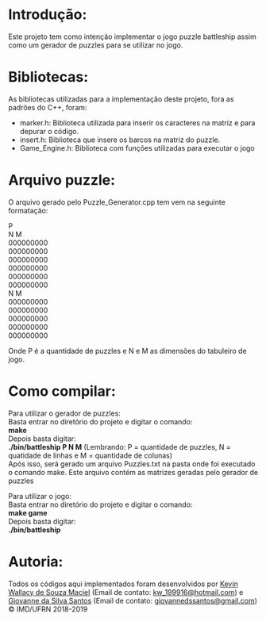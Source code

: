 ﻿# Introdução: #

Este projeto tem como intenção implementar o jogo puzzle battleship assim como um gerador de puzzles para se utilizar no jogo.

# Bibliotecas: #

As bibliotecas utilizadas para a implementação deste projeto, fora as padrões do C++, foram:
- marker.h:
	Biblioteca utilizada para inserir os caracteres na matriz e para depurar o código.
- insert.h: 
	Biblioteca que insere os barcos na matriz do puzzle.
- Game_Engine.h:
	Biblioteca com funções utilizadas para executar o jogo

# Arquivo puzzle: #

O arquivo gerado pelo Puzzle_Generator.cpp tem vem na seguinte formatação:

P<br />
N M <br />
000000000<br />
000000000<br />
000000000<br />
000000000<br />
000000000<br />
000000000<br />
N M<br />
000000000<br />
000000000<br />
000000000<br />
000000000<br />
000000000<br />


Onde P é a quantidade de puzzles e N e M as dimensões do tabuleiro de jogo.

# Como compilar: #

Para utilizar o gerador de puzzles: <br />
Basta entrar no diretório do projeto e digitar o comando: <br />
**make** <br />
Depois basta digitar: <br />
**./bin/battleship P N M** (Lembrando: P = quantidade de puzzles, N = quatidade de linhas e M = quantidade de colunas)<br />
Após isso, será gerado um arquivo Puzzles.txt na pasta onde foi executado o comando make. Este arquivo contém as matrizes geradas pelo gerador de puzzles

Para utilizar o jogo: <br />
Basta entrar no diretório do projeto e digitar o comando: <br />
**make game** <br />
Depois basta digitar: <br />
**./bin/battleship**

# Autoria: #

Todos os códigos aqui implementados foram desenvolvidos por [Kevin Wallacy de Souza Maciel](https://github.com/kevinwall) (Email de contato: <kw_199916@hotmail.com>) e [Giovanne da Silva Santos](https://github.com/GSDante) (Email de contato: <giovannedssantos@gmail.com>)
&copy; IMD/UFRN 2018-2019
